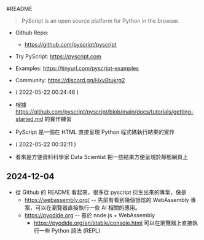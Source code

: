 #README

> PyScript is an open source platform for Python in the browser.

- Github Repo:
  - https://github.com/pyscript/pyscript

- Try PyScript: https://pyscript.com 
- Examples: https://tinyurl.com/pyscript-examples 
- Community: https://discord.gg/HxvBtukrg2

- ( 2022-05-22 00:24:46 )
- 根據 https://github.com/pyscript/pyscript/blob/main/docs/tutorials/getting-started.md 的實作練習
- PyScript 是一個在 HTML 直接呈現 Python 程式碼執行結果的實作
- ( 2022-05-22 00:32:11 )
- 看來是方便資料科學家 Data Scientist 把一些結果方便呈現於靜態網頁上

## 2024-12-04
    
- 從 Github 的 README 看起來，很多從 pyscript 衍生出來的專案，像是
  - https://webassembly.org/ -- 先前有看到幾個很炫的 WebAssembly 專案，可以在瀏覽器直接執行一些 AI 相關的應用。
  - https://pyodide.org -- 基於 node.js + WebAssembly
    - https://pyodide.org/en/stable/console.html 可以在瀏覽器上直接執行一些 Python 語法 (REPL)